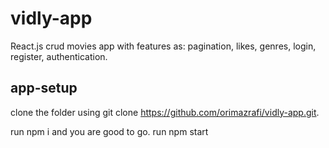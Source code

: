 # vidly-app
React.js crud movies app with features as: pagination, likes, genres, login, register, authentication.

 ## app-setup
 
 clone the folder using git clone https://github.com/orimazrafi/vidly-app.git.
 
 run npm i 
 and you are good to go. run npm start 


